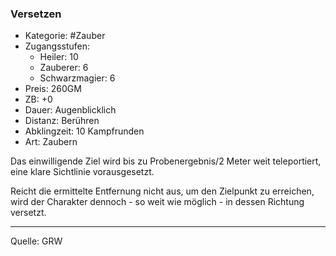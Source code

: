 ### Versetzen

- Kategorie: #Zauber
- Zugangsstufen:
  - Heiler: 10
  - Zauberer: 6
  - Schwarzmagier: 6
- Preis: 260GM
- ZB: +0
- Dauer: Augenblicklich
- Distanz: Berühren
- Abklingzeit: 10 Kampfrunden
- Art: Zaubern

Das einwilligende Ziel wird bis zu Probenergebnis/2 Meter weit teleportiert, eine klare Sichtlinie vorausgesetzt.

Reicht die ermittelte Entfernung nicht aus, um den Zielpunkt zu erreichen, wird der Charakter dennoch - so weit wie möglich - in dessen Richtung versetzt.

---

Quelle: GRW

